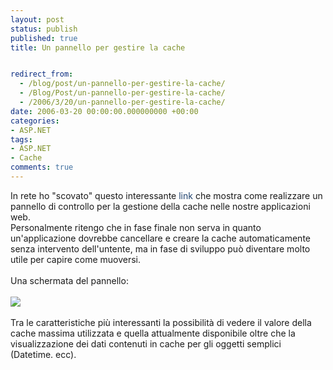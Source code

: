 ```yaml
---
layout: post
status: publish
published: true
title: Un pannello per gestire la cache


redirect_from: 
  - /blog/post/un-pannello-per-gestire-la-cache/
  - /Blog/Post/un-pannello-per-gestire-la-cache/
  - /2006/3/20/un-pannello-per-gestire-la-cache/
date: 2006-03-20 00:00:00.000000000 +00:00
categories:
- ASP.NET
tags:
- ASP.NET
- Cache
comments: true
---
```

<p>In rete ho &quot;scovato&quot; questo interessante&nbsp;<a onclick="blankUrl(this.href); return false;" style="text-decoration: none; color: rgb(34, 69, 113); " href="http://aspadvice.com/blogs/ssmith/archive/2005/12/03/Cache_Manager_Almost_Ready.aspx">link</a>&nbsp;che mostra come realizzare un pannello di controllo per la gestione della cache nelle nostre applicazioni web.<br />
Personalmente ritengo che in fase finale non serva in quanto un'applicazione dovrebbe cancellare e creare la cache automaticamente senza intervento dell'untente, ma in fase di sviluppo pu&ograve; diventare molto utile per capire come muoversi.<br />
<br />
Una schermata del pannello:<br />
<br />
<a onclick="blankUrl(this.href); return false;" style="text-decoration: none; color: rgb(36, 77, 121); " href="http://aspadvice.com/photos/ssmith/images/14144/original.aspx"><img border="0" alt=" " style="border-top-width: 0px; border-right-width: 0px; border-bottom-width: 0px; border-left-width: 0px; border-style: initial; border-color: initial; " src="http://aspadvice.com/photos/ssmith/images/14144/379x375.aspx" /></a><br />
<br />
Tra le caratteristiche pi&ugrave; interessanti la possibilit&agrave; di vedere il valore della cache massima utilizzata e quella attualmente disponibile oltre che la visualizzazione dei dati contenuti in cache per gli oggetti semplici (Datetime. ecc).</p>
